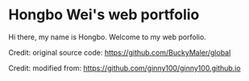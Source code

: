 # Hongbo Wei's web portfolio

Hi there, my name is Hongbo.
Welcome to my web porfolio.

Credit: original source code: https://github.com/BuckyMaler/global

Credit: modified from: https://github.com/ginny100/ginny100.github.io
